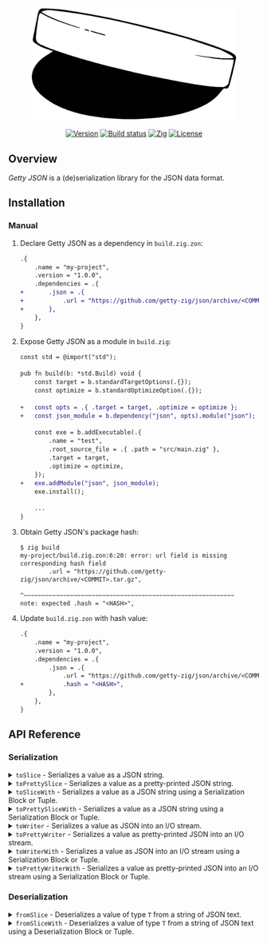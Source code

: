 <br/>

<p align="center">
  <img alt="Getty" src="https://github.com/getty-zig/logo/blob/main/getty-solid.svg" width="410px">
  <br/>
  <br/>
  <a href="https://github.com/getty-zig/json/releases/latest"><img alt="Version" src="https://img.shields.io/github/v/release/getty-zig/json?include_prereleases&label=version"></a>
  <a href="https://github.com/getty-zig/json/actions/workflows/test.yml"><img alt="Build status" src="https://img.shields.io/github/actions/workflow/status/getty-zig/json/test.yml?branch=develop" /></a>
  <a href="https://ziglang.org/download"><img alt="Zig" src="https://img.shields.io/badge/zig-master-fd9930.svg"></a>
  <a href="https://github.com/getty-zig/json/blob/main/LICENSE"><img alt="License" src="https://img.shields.io/badge/license-MIT-blue"></a>
</p>

## Overview

_Getty JSON_ is a (de)serialization library for the JSON data format.

## Installation

### Manual

1. Declare Getty JSON as a dependency in `build.zig.zon`:

    ```diff
    .{
        .name = "my-project",
        .version = "1.0.0",
        .dependencies = .{
    +       .json = .{
    +           .url = "https://github.com/getty-zig/json/archive/<COMMIT>.tar.gz",
    +       },
        },
    }
    ```

2. Expose Getty JSON as a module in `build.zig`:

    ```diff
    const std = @import("std");

    pub fn build(b: *std.Build) void {
        const target = b.standardTargetOptions(.{});
        const optimize = b.standardOptimizeOption(.{});

    +   const opts = .{ .target = target, .optimize = optimize };
    +   const json_module = b.dependency("json", opts).module("json");

        const exe = b.addExecutable(.{
            .name = "test",
            .root_source_file = .{ .path = "src/main.zig" },
            .target = target,
            .optimize = optimize,
        });
    +   exe.addModule("json", json_module);
        exe.install();

        ...
    }
    ```

3. Obtain Getty JSON's package hash:

    ```
    $ zig build
    my-project/build.zig.zon:6:20: error: url field is missing corresponding hash field
            .url = "https://github.com/getty-zig/json/archive/<COMMIT>.tar.gz",
                   ^~~~~~~~~~~~~~~~~~~~~~~~~~~~~~~~~~~~~~~~~~~~~~~~~~~~~~~~~~~~
    note: expected .hash = "<HASH>",
    ```

4. Update `build.zig.zon` with hash value:

    ```diff
    .{
        .name = "my-project",
        .version = "1.0.0",
        .dependencies = .{
            .json = .{
                .url = "https://github.com/getty-zig/json/archive/<COMMIT>.tar.gz",
    +           .hash = "<HASH>",
            },
        },
    }
    ```

## API Reference

### Serialization

<details>
<summary><code>toSlice</code> - Serializes a value as a JSON string.</summary>

- **Synopsis**

    ```zig
    fn toSlice(allocator: std.mem.Allocator, value: anytype) ![]const u8
    ```

- **Example**

    ```zig
    const std = @import("std");
    const json = @import("json");

    const allocator = std.heap.page_allocator;

    const Point = struct { x: i32, y: i32 };

    pub fn main() anyerror!void {
        const point = Point{ .x = 1, .y = 2 };

        const string = try json.toSlice(allocator, point);
        defer allocator.free(string);

        // {"x":1,"y":2}
        std.debug.print("{s}\n", .{string});
    }
    ```
</details>

<details>
<summary><code>toPrettySlice</code> - Serializes a value as a pretty-printed JSON string.</summary>

- **Synopsis**

    ```zig
    fn toPrettySlice(allocator: std.mem.Allocator, value: anytype) ![]const u8
    ```

- **Example**

    ```zig
    const std = @import("std");
    const json = @import("json");

    const allocator = std.heap.page_allocator;

    const Point = struct { x: i32, y: i32 };

    pub fn main() anyerror!void {
        const point = Point{ .x = 1, .y = 2 };

        const string = try json.toPrettySlice(allocator, point);
        defer allocator.free(string);

        // {
        //   "x": 1,
        //   "y": 2
        // }
        std.debug.print("{s}\n", .{string});
    }
    ```
</details>

<details>
<summary><code>toSliceWith</code> - Serializes a value as a JSON string using a Serialization Block or Tuple.</summary>

- **Synopsis**

    ```zig
    fn toSliceWith(allocator: std.mem.Allocator, value: anytype, ser: anytype) ![]const u8
    ```

- **Example**

    ```zig
    const std = @import("std");
    const json = @import("json");

    const allocator = std.heap.page_allocator;

    const Point = struct { x: i32, y: i32 };

    const block = struct {
        pub fn is(comptime T: type) bool {
            return T == Point;
        }

        pub fn serialize(value: anytype, serializer: anytype) !@TypeOf(serializer).Ok {
            var s = try serializer.serializeSeq(2);
            const seq = s.seq();

            inline for (std.meta.fields(Point)) |field| {
                try seq.serializeElement(@field(value, field.name));
            }

            return try seq.end();
        }
    };

    pub fn main() anyerror!void {
        const point = Point{ .x = 1, .y = 2 };

        const string = try json.toSliceWith(allocator, point, block);
        defer allocator.free(string);

        // [1,2]
        std.debug.print("{s}\n", .{string});
    }
    ```
</details>

<details>
<summary><code>toPrettySliceWith</code> - Serializes a value as a JSON string using a Serialization Block or Tuple.</summary>

- **Synopsis**

    ```zig
    fn toPrettySliceWith(allocator: std.mem.Allocator, value: anytype, ser: anytype) ![]const u8
    ```

- **Example**

    ```zig
    const std = @import("std");
    const json = @import("json");

    const allocator = std.heap.page_allocator;

    const Point = struct { x: i32, y: i32 };

    const block = struct {
        pub fn is(comptime T: type) bool {
            return T == Point;
        }

        pub fn serialize(value: anytype, serializer: anytype) !@TypeOf(serializer).Ok {
            var s = try serializer.serializeSeq(2);
            const seq = s.seq();

            inline for (std.meta.fields(Point)) |field| {
                try seq.serializeElement(@field(value, field.name));
            }

            return try seq.end();
        }
    };

    pub fn main() anyerror!void {
        const point = Point{ .x = 1, .y = 2 };

        const string = try json.toPrettySliceWith(allocator, point, block);
        defer allocator.free(string);

        // [
        //   1,
        //   2
        // ]
        std.debug.print("{s}\n", .{string});
    }
    ```
</details>

<details>
<summary><code>toWriter</code> - Serializes a value as JSON into an I/O stream.</summary>

- **Synopsis**

    ```zig
    fn toWriter(allocator: ?std.mem.Allocator, value: anytype, writer: anytype) !void
    ```

- **Example**

    ```zig
    const std = @import("std");
    const json = @import("json");

    const Point = struct { x: i32, y: i32 };

    pub fn main() anyerror!void {
        const point = Point{ .x = 1, .y = 2 };

        const stdout = std.io.getStdOut().writer();

        // {"x":1,"y":2}
        try json.toWriter(null, point, stdout);
    }
    ```
</details>

<details>
<summary><code>toPrettyWriter</code> - Serializes a value as pretty-printed JSON into an I/O stream.</summary>

- **Synopsis**

    ```zig
    fn toPrettyWriter(allocator: ?std.mem.Allocator, value: anytype, writer: anytype) !void
    ```

- **Example**

    ```zig
    const std = @import("std");
    const json = @import("json");

    const Point = struct { x: i32, y: i32 };

    pub fn main() anyerror!void {
        const point = Point{ .x = 1, .y = 2 };

        const stdout = std.io.getStdOut().writer();

        // {
        //   "x": 1,
        //   "y": 2
        // }
        try json.toPrettyWriter(null, point, stdout);
    }
    ```
</details>

<details>
<summary><code>toWriterWith</code> - Serializes a value as JSON into an I/O stream using a Serialization Block or Tuple.</summary>

- **Synopsis**

    ```zig
    fn toWriterWith(allocator: ?std.mem.Allocator, value: anytype, writer: anytype, ser: anytype) !void
    ```

- **Example**

    ```zig
    const std = @import("std");
    const json = @import("json");

    const Point = struct { x: i32, y: i32 };

    const block = struct {
        pub fn is(comptime T: type) bool {
            return T == Point;
        }

        pub fn serialize(value: anytype, serializer: anytype) !@TypeOf(serializer).Ok {
            var s = try serializer.serializeSeq(2);
            const seq = s.seq();

            try seq.serializeElement(value.x);
            try seq.serializeElement(value.y);

            return try seq.end();
        }
    };

    pub fn main() anyerror!void {
        const point = Point{ .x = 1, .y = 2 };

        const stdout = std.io.getStdOut().writer();

        // [1,2]
        try json.toWriterWith(null, point, stdout, block);
    }
    ```
</details>

<details>
<summary><code>toPrettyWriterWith</code> - Serializes a value as pretty-printed JSON into an I/O stream using a Serialization Block or Tuple.</summary>

- **Synopsis**

    ```zig
    fn toPrettyWriterWith(allocator: ?std.mem.Allocator, value: anytype, writer: anytype, ser: anytype) !void
    ```

- **Example**

    ```zig
    const std = @import("std");
    const json = @import("json");

    const Point = struct { x: i32, y: i32 };

    const block = struct {
        pub fn is(comptime T: type) bool {
            return T == Point;
        }

        pub fn serialize(value: anytype, serializer: anytype) !@TypeOf(serializer).Ok {
            var s = try serializer.serializeSeq(2);
            const seq = s.seq();

            try seq.serializeElement(value.x);
            try seq.serializeElement(value.y);

            return try seq.end();
        }
    };

    pub fn main() anyerror!void {
        const point = Point{ .x = 1, .y = 2 };

        const stdout = std.io.getStdOut().writer();

        // [
        //   1,
        //   2
        // ]
        try json.toPrettyWriterWith(null, point, stdout, block);
    }
    ```
</details>

### Deserialization

<details>
<summary><code>fromSlice</code> - Deserializes a value of type <code>T</code> from a string of JSON text.</summary>

- **Synopsis**

    ```zig
    fn fromSlice(allocator: ?std.mem.Allocator, comptime T: type, slice: []const u8) !T
    ```

- **Example**

    ```zig
    const std = @import("std");
    const json = @import("json");

    const Point = struct { x: i32, y: i32 };
    const string =
        \\{
        \\  "x": 1,
        \\  "y": 2
        \\}
    ;

    pub fn main() anyerror!void {
        const point = try json.fromSlice(null, Point, string);

        // Point{ .x = 1, .y = 2 }
        std.debug.print("{any}\n", .{point});
    }
    ```
</details>

<details>
<summary><code>fromSliceWith</code> - Deserializes a value of type <code>T</code> from a string of JSON text using a Deserialization Block or Tuple.</summary>

- **Synopsis**

    ```zig
    fn fromSliceWith(
        allocator: ?std.mem.Allocator,
        comptime T: type,
        slice: []const u8,
        de: anytype,
    ) !T
    ```

- **Example**

    ```zig
    const std = @import("std");
    const getty = @import("getty");
    const json = @import("json");

    const Point = struct { x: i32, y: i32 };

    const block = struct {
        pub fn is(comptime T: type) bool {
            return T == Point;
        }

        pub fn deserialize(allocator: ?std.mem.Allocator, comptime _: type, deserializer: anytype, visitor: anytype) !Point {
            return try deserializer.deserializeSeq(allocator, visitor);
        }

        pub fn Visitor(comptime _: type) type {
            return struct {
                pub usingnamespace getty.de.Visitor(
                    @This(),
                    Point,
                    .{ .visitSeq = visitSeq },
                );

                pub fn visitSeq(_: @This(), allocator: ?std.mem.Allocator, comptime _: type, seq: anytype) !Point {
                    var point: Point = undefined;

                    inline for (std.meta.fields(Point)) |field| {
                        if (try seq.nextElement(allocator, i32)) |elem| {
                            @field(point, field.name) = elem;
                        }
                    }

                    if ((try seq.nextElement(allocator, i32)) != null) {
                        return error.InvalidLength;
                    }

                    return point;
                }
            };
        }
    };

    pub fn main() anyerror!void {
        const point = try json.fromSliceWith(null, Point, "[1,2]", block);

        // Point{ .x = 1, .y = 2 }
        std.debug.print("{any}\n", .{point});
    }
    ```
</details>
